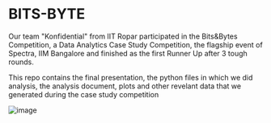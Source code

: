 # BITS-BYTE

Our team "Konfidential" from IIT Ropar participated in the Bits&Bytes Competition, a Data Analytics Case Study Competition, the flagship event of Spectra, IIM Bangalore and finished as the first Runner Up after 3 tough rounds.

This repo contains the final presentation, the python files in which we did analysis, the analysis document, plots and other revelant data that we generated during the case study competition

![image](https://user-images.githubusercontent.com/72060359/156043156-e0705bec-9fff-4594-990e-8013db03b2a4.png)
